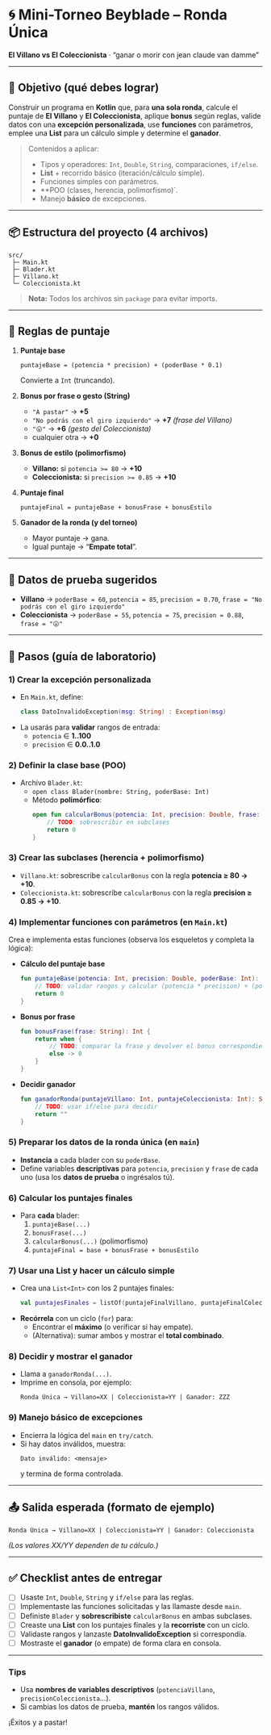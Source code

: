 # 🌀 Mini-Torneo Beyblade – Ronda Única
**El Villano vs El Coleccionista** · “ganar o morir con jean claude van damme”

---

## 🎯 Objetivo (qué debes lograr)
Construir un programa en **Kotlin** que, para **una sola ronda**, calcule el puntaje de **El Villano** y **El Coleccionista**, aplique **bonus** según reglas, valide datos con una **excepción personalizada**, use **funciones** con parámetros, emplee una **List** para un cálculo simple y determine el **ganador**.

> Contenidos a aplicar:
> - Tipos y operadores: `Int`, `Double`, `String`, comparaciones, `if/else`.
> - **List** + recorrido básico (iteración/cálculo simple).
> - Funciones simples con parámetros.
> - **POO (clases, herencia, polimorfismo)`.
> - Manejo **básico** de excepciones.

---

## 📦 Estructura del proyecto (4 archivos)
```
src/
 ├─ Main.kt
 ├─ Blader.kt
 ├─ Villano.kt
 └─ Coleccionista.kt
```

> **Nota:** Todos los archivos sin `package` para evitar imports.

---

## 🧮 Reglas de puntaje
1) **Puntaje base**  
   ```
   puntajeBase = (potencia * precision) + (poderBase * 0.1)
   ```
   Convierte a `Int` (truncando).

2) **Bonus por frase o gesto (String)**  
   - `"A pastar"` → **+5**  
   - `"No podrás con el giro izquierdo"` → **+7**  *(frase del Villano)*  
   - `"😛"` → **+6**  *(gesto del Coleccionista)*  
   - cualquier otra → **+0**

3) **Bonus de estilo (polimorfismo)**  
   - **Villano:** si `potencia >= 80` → **+10**  
   - **Coleccionista:** si `precision >= 0.85` → **+10**

4) **Puntaje final**  
   ```
   puntajeFinal = puntajeBase + bonusFrase + bonusEstilo
   ```

5) **Ganador de la ronda (y del torneo)**  
   - Mayor puntaje → gana.  
   - Igual puntaje → “**Empate total**”.

---

## 🧪 Datos de prueba sugeridos
- **Villano** → `poderBase = 60`, `potencia = 85`, `precision = 0.70`, `frase = "No podrás con el giro izquierdo"`
- **Coleccionista** → `poderBase = 55`, `potencia = 75`, `precision = 0.88`, `frase = "😛"`

---

## 🧭 Pasos (guía de laboratorio)

### 1) Crear la excepción personalizada
- En `Main.kt`, define:
  ```kotlin
  class DatoInvalidoException(msg: String) : Exception(msg)
  ```
- La usarás para **validar** rangos de entrada:
  - `potencia` ∈ **1..100**
  - `precision` ∈ **0.0..1.0**

### 2) Definir la clase base (POO)
- Archivo `Blader.kt`:
  - `open class Blader(nombre: String, poderBase: Int)`
  - Método **polimórfico**:
    ```kotlin
    open fun calcularBonus(potencia: Int, precision: Double, frase: String): Int {
        // TODO: sobrescribir en subclases
        return 0
    }
    ```

### 3) Crear las subclases (herencia + polimorfismo)
- `Villano.kt`: sobrescribe `calcularBonus` con la regla **potencia ≥ 80 → +10**.
- `Coleccionista.kt`: sobrescribe `calcularBonus` con la regla **precision ≥ 0.85 → +10**.

### 4) Implementar **funciones** con parámetros (en `Main.kt`)
Crea e implementa estas funciones (observa los esqueletos y completa la lógica):

- **Cálculo del puntaje base**
  ```kotlin
  fun puntajeBase(potencia: Int, precision: Double, poderBase: Int): Int {
      // TODO: validar rangos y calcular (potencia * precision) + (poderBase * 0.1)
      return 0
  }
  ```

- **Bonus por frase**
  ```kotlin
  fun bonusFrase(frase: String): Int {
      return when {
          // TODO: comparar la frase y devolver el bonus correspondiente
          else -> 0
      }
  }
  ```

- **Decidir ganador**
  ```kotlin
  fun ganadorRonda(puntajeVillano: Int, puntajeColeccionista: Int): String {
      // TODO: usar if/else para decidir
      return ""
  }
  ```

### 5) Preparar los datos de la ronda única (en `main`)
- **Instancia** a cada blader con su `poderBase`.
- Define variables **descriptivas** para `potencia`, `precision` y `frase` de cada uno (usa los **datos de prueba** o ingrésalos tú).

### 6) Calcular los puntajes finales
- Para **cada** blader:
  1. `puntajeBase(...)`
  2. `bonusFrase(...)`
  3. `calcularBonus(...)` (polimorfismo)
  4. `puntajeFinal = base + bonusFrase + bonusEstilo`

### 7) **Usar una List** y hacer un cálculo simple
- Crea una `List<Int>` con los 2 puntajes finales:
  ```kotlin
  val puntajesFinales = listOf(puntajeFinalVillano, puntajeFinalColeccionista)
  ```
- **Recórrela** con un ciclo (`for`) para:
  - Encontrar el **máximo** (o verificar si hay empate).
  - (Alternativa): sumar ambos y mostrar el **total combinado**.

### 8) Decidir y mostrar el **ganador**
- Llama a `ganadorRonda(...)`.
- Imprime en consola, por ejemplo:
  ```
  Ronda Única → Villano=XX | Coleccionista=YY | Ganador: ZZZ
  ```

### 9) Manejo básico de **excepciones**
- Encierra la lógica del `main` en `try/catch`.
- Si hay datos inválidos, muestra:
  ```
  Dato inválido: <mensaje>
  ```
  y termina de forma controlada.

---

## 📤 Salida esperada (formato de ejemplo)
```
Ronda Única → Villano=XX | Coleccionista=YY | Ganador: Coleccionista
```
*(Los valores XX/YY dependen de tu cálculo.)*

---

## ✅ Checklist antes de entregar
- [ ] Usaste `Int`, `Double`, `String` y `if/else` para las reglas.  
- [ ] Implementaste las funciones solicitadas y las llamaste desde `main`.  
- [ ] Definiste `Blader` y **sobrescribiste** `calcularBonus` en ambas subclases.  
- [ ] Creaste una **List** con los puntajes finales y la **recorriste** con un ciclo.  
- [ ] Validaste rangos y lanzaste **DatoInvalidoException** si correspondía.  
- [ ] Mostraste el **ganador** (o empate) de forma clara en consola.

---

### Tips
- Usa **nombres de variables descriptivos** (`potenciaVillano`, `precisionColeccionista`…).  
- Si cambias los datos de prueba, **mantén** los rangos válidos.

¡Éxitos y a pastar!
